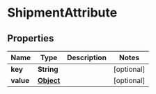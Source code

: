 
# ShipmentAttribute

## Properties
Name | Type | Description | Notes
------------ | ------------- | ------------- | -------------
**key** | **String** |  |  [optional]
**value** | [**Object**](.md) |  |  [optional]



